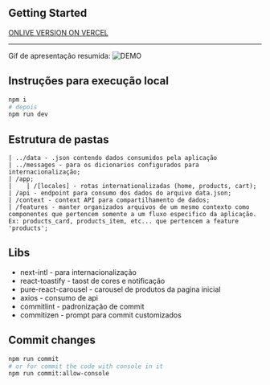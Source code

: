 ## Getting Started

[ONLIVE VERSION ON VERCEL](https://islandhub-challenge.vercel.app/)

---

Gif de apresentação resumida:
![DEMO](./docs/data/demo-gif.gif)

## Instruções para execução local

```bash
npm i
# depois
npm run dev

```

## Estrutura de pastas

```plaintext
| ../data - .json contendo dados consumidos pela aplicação
| ../messages - para os dicionarios configurados para internacionalização;
| /app;
|    | /[locales] - rotas internationalizadas (home, products, cart);
| /api - endpoint para consumo dos dados do arquivo data.json;
| /context - context API para compartilhamento de dados;
| /features - manter organizados arquivos de um mesmo contexto como componentes que pertencem somente a um fluxo especifico da aplicação. Ex: products_card, products_item, etc... que pertencem a feature 'products';

```

## Libs

- next-intl - para internacionalização
- react-toastify - taost de cores e notificação
- pure-react-carousel - carousel de produtos da pagina inicial
- axios - consumo de api
- commitlint - padronização de commit
- commitizen - prompt para commit customizados

## Commit changes

```bash
npm run commit
# or for commit the code with console in it
npm run commit:allow-console

```
